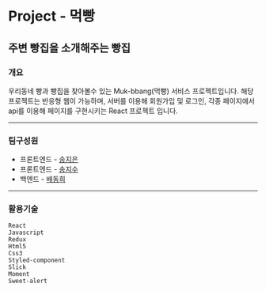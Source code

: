 # Project - 먹빵

## 주변 빵집을 소개해주는 빵집

### 개요
우리동네 빵과 빵집을 찾아볼수 있는 Muk-bbang(먹빵) 서비스 프로젝트입니다. 
해당 프로젝트는 반응형 웹이 가능하며, 서버를 이용해 회원가입 및 로그인, 각종 페이지에서 api를 이용해 페이지를 구현시키는 React 프로젝트 입니다.


---

### 팀구성원
* 프론트엔드 - [송지은](https://github.com/tndms753 "송지은 깃허브")
* 프론트엔드 - [송지수](https://github.com/tndms951 "송지수 깃허브")
* 백엔드 - [배동희](https://github.com/Baedonghee "배동희 깃허브")

---

### 활용기술
```
React
Javascript
Redux
Html5
Css3
Styled-component
Slick
Moment
Sweet-alert
```